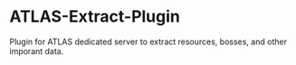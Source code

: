 # ATLAS-Extract-Plugin
Plugin for ATLAS dedicated server to extract resources, bosses, and other imporant data.
